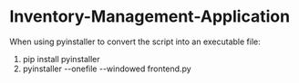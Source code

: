 # Inventory-Management-Application

When using pyinstaller to convert the script into an executable file:
1. pip install pyinstaller
2. pyinstaller --onefile --windowed frontend.py
